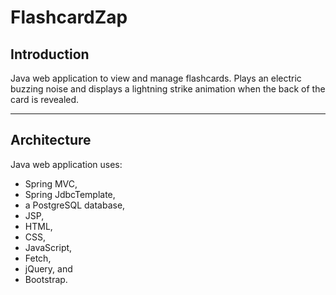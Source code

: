 # FlashcardZap

## Introduction
Java web application to view and manage flashcards. Plays an electric buzzing noise and displays a lightning strike animation when the back of the card is revealed.

---
## Architecture

Java web application uses:  
- Spring MVC,
- Spring JdbcTemplate, 
- a PostgreSQL database,
- JSP,
- HTML,
- CSS,
- JavaScript,
- Fetch,
- jQuery, and
- Bootstrap.
















